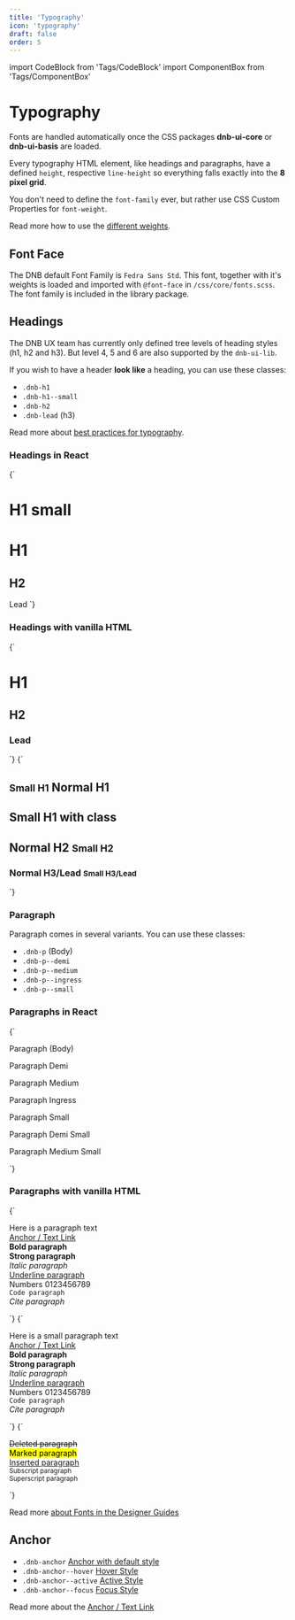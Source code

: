 ```yaml
---
title: 'Typography'
icon: 'typography'
draft: false
order: 5
---
```


import CodeBlock from 'Tags/CodeBlock'
import ComponentBox from 'Tags/ComponentBox'

# Typography

Fonts are handled automatically once the CSS packages **dnb-ui-core** or **dnb-ui-basis** are loaded.

Every typography HTML element, like headings and paragraphs, have a defined `height`, respective `line-height` so everything falls exactly into the **8 pixel grid**.

You don't need to define the `font-family` ever, but rather use CSS Custom Properties for `font-weight`.

Read more how to use the [different weights](/uilib/typography/font-weights/).

## Font Face

The DNB default Font Family is `Fedra Sans Std`. This font, together with it's weights is loaded and imported with `@font-face` in `/css/core/fonts.scss`. The font family is included in the library package.

## Headings

The DNB UX team has currently only defined tree levels of heading styles (h1, h2 and h3). But level 4, 5 and 6 are also supported by the `dnb-ui-lib`.

If you wish to have a header **look like** a heading, you can use these classes:

- `.dnb-h1`
- `.dnb-h1--small`
- `.dnb-h2`
- `.dnb-lead` (h3)

Read more about [best practices for typography](/uilib/usage/best-practices/for-typography).

### Headings in React

<ComponentBox hideOnTest caption="Default Heading typography using React JSX">
{`
<H1 style_type="small">H1 small</H1>
<H1>H1</H1>
<H2>H2</H2>
<Lead>Lead</Lead>
`}
</ComponentBox>

### Headings with vanilla HTML

<CodeBlock reactLive hideCode caption="Default Heading typography">
{`
<h1 class="dnb-h1">H1</h1>
<h2 class="dnb-h2">H2</h2>
<h3 class="dnb-lead">Lead</h3>
`}
</CodeBlock>

<CodeBlock reactLive hideCode data-dnb-test="heading-additional" caption="Additional Heading typography">
{`
<article>
  <h1 class="dnb-h1">
    <small>Small H1</small> Normal H1
  </h1>
  <h1 class="dnb-h1 dnb-h1--small">Small H1 with class</h1>
  <h2 class="dnb-h2">
    Normal H2 <small>Small H2</small>
  </h2>
  <h3 class="dnb-lead">
    Normal H3/Lead <small>Small H3/Lead</small>
  </h3>
</article>
`}
</CodeBlock>

### Paragraph

Paragraph comes in several variants. You can use these classes:

- `.dnb-p` (Body)
- `.dnb-p--demi`
- `.dnb-p--medium`
- `.dnb-p--ingress`
- `.dnb-p--small`

### Paragraphs in React

  <ComponentBox hideOnTest caption="Default paragraph typography using React JSX">
  {`
  <P>Paragraph (Body)</P>
  <P style_type="demi">Paragraph Demi</P>
  <P style_type="medium">Paragraph Medium</P>
  <P style_type="ingress">Paragraph Ingress</P>
  <P style_type="small">Paragraph Small</P>
  <P style_type="small demi">Paragraph Demi Small</P>
  <P style_type="small medium">Paragraph Medium Small</P>
  `}
  </ComponentBox>

### Paragraphs with vanilla HTML

<CodeBlock reactLive hideCode data-dnb-test="paragraph-default" caption="Default Paragraph styles">
{`
<p class="dnb-p">
  Here is a paragraph text<br />
  <a href="/" class="dnb-anchor">Anchor / Text Link</a><br />
  <b>Bold paragraph</b><br />
  <strong>Strong paragraph</strong><br />
  <i>Italic paragraph</i><br />
  <u>Underline paragraph</u><br />
  Numbers 0123456789<br />
  <code class="dnb-code">Code paragraph</code><br />
  <cite>Cite paragraph</cite><br />
</p>
`}
</CodeBlock>

<CodeBlock reactLive hideCode data-dnb-test="paragraph-small" caption="Paragraph with small font-size">
{`
<p class="dnb-p dnb-p--small">
  Here is a small paragraph text<br />
  <a href="/" class="dnb-anchor">Anchor / Text Link</a><br />
  <b>Bold paragraph</b><br />
  <strong>Strong paragraph</strong><br />
  <i>Italic paragraph</i><br />
  <u>Underline paragraph</u><br />
  Numbers 0123456789<br />
  <code class="dnb-code">Code paragraph</code><br />
  <cite>Cite paragraph</cite><br />
</p>
`}
</CodeBlock>

<CodeBlock reactLive hideCode data-dnb-test="paragraph-additional" caption="Additional Paragraph formatting (not defined yet)">
{`
<p class="dnb-p">
  <del>Deleted paragraph</del><br />
  <mark>Marked paragraph</mark><br />
  <ins>Inserted paragraph</ins><br />
  <sub>Subscript paragraph</sub><br />
  <sup>Superscript paragraph</sup><br />
</p>
`}
</CodeBlock>

Read more [about Fonts in the Designer Guides](/quickguide-designer/fonts/)

## Anchor

- `.dnb-anchor` <a href="/" class="dnb-anchor">Anchor with default style</a>
- `.dnb-anchor--hover` <a href="/" class="dnb-anchor dnb-anchor--hover">Hover Style</a>
- `.dnb-anchor--active` <a href="/" class="dnb-anchor dnb-anchor--active">Active Style</a>
- `.dnb-anchor--focus` <a href="/" class="dnb-anchor dnb-anchor--focus">Focus Style</a>

Read more about the [Anchor / Text Link](/uilib/elements/anchor)
